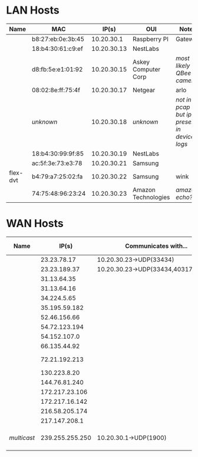 # LAN Hosts

|Name|MAC|IP(s)|OUI|Notes|
|----|---|-----|---|-----|
|    |b8:27:eb:0e:3b:45|10.20.30.1|Raspberry PI|Gateway|
|    |18:b4:30:61:c9:ef|10.20.30.13|NestLabs| |
|    |d8:fb:5e:e1:01:92|10.20.30.15| Askey Computer Corp | _most likely QBee camera_ |
|    |08:02:8e:ff:75:4f|10.20.30.17|Netgear | arlo |
|    | _unknown_ | 10.20.30.18 | _unknown_ | _not in pcap but ip present in device logs_ |
|    |18:b4:30:99:9f:85|10.20.30.19|NestLabs| |
|    |ac:5f:3e:73:e3:78|10.20.30.21| Samsung | |
| flex-dvt |b4:79:a7:25:02:fa|10.20.30.22| Samsung | wink |
|    | 74:75:48:96:23:24 | 10.20.30.23 | Amazon Technologies | _amazon echo?_ |

# WAN Hosts

|Name|IP(s)| Communicates with...| Subnet Owner | Notes|
|----|-----|---------------------|--------------|------|
|    |23.23.78.17 | 10.20.30.23→UDP(33434) |  | |
|    |23.23.189.37 | 10.20.30.23→UDP(33434,40317,49317) |  | |
|    |31.13.64.35 | | | |
|    |31.13.64.16 | | | |
|    |34.224.5.65 | | | |
|    |35.195.59.182 | | | |
|    |52.46.156.66 | | | |
|    |54.72.123.194 | | | |
|    |54.152.107.0 | | | |
|    |66.135.44.92 | | | |
|    |72.21.192.213 | | Amazon | __NTP Server?_ |
|    |130.223.8.20 | | | DNS |
|    |144.76.81.240 | | | |
|    |172.217.23.106 | | | |
|    |172.217.16.142 | | | |
|    |216.58.205.174 | | | |
|    |217.147.208.1 | | | |
| _multicast_ |239.255.255.250| 10.20.30.1→UDP(1900) | | SSDP NOTIFY (upnp) |

